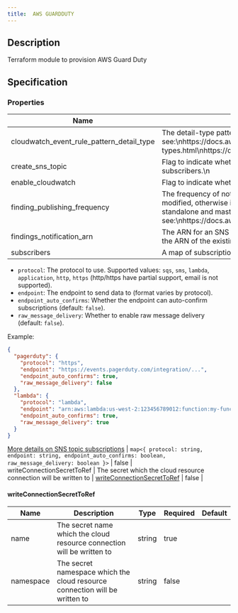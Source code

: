 ```yaml
---
title:  AWS GUARDDUTY
---
```


## Description

Terraform module to provision AWS Guard Duty

## Specification


### Properties

 Name | Description | Type | Required | Default 
 ------------ | ------------- | ------------- | ------------- | ------------- 
 cloudwatch_event_rule_pattern_detail_type | The detail-type pattern used to match events that will be sent to SNS.\n\nFor more information, see:\nhttps://docs.aws.amazon.com/AmazonCloudWatch/latest/events/CloudWatchEventsandEventPatterns.html\nhttps://docs.aws.amazon.com/eventbridge/latest/userguide/event-types.html\nhttps://docs.aws.amazon.com/guardduty/latest/ug/guardduty_findings_cloudwatch.html\n | string | false |  
 create_sns_topic | Flag to indicate whether an SNS topic should be created for notifications.\nIf you want to send findings to a new SNS topic, set this to true and provide a valid configuration for subscribers.\n | bool | false |  
 enable_cloudwatch | Flag to indicate whether an CloudWatch logging should be enabled for GuardDuty\n | bool | false |  
 finding_publishing_frequency | The frequency of notifications sent for finding occurrences. If the detector is a GuardDuty member account, the value\nis determined by the GuardDuty master account and cannot be modified, otherwise it defaults to SIX_HOURS.\n\nFor standalone and GuardDuty master accounts, it must be configured in Terraform to enable drift detection.\nValid values for standalone and master accounts: FIFTEEN_MINUTES, ONE_HOUR, SIX_HOURS."\n\nFor more information, see:\nhttps://docs.aws.amazon.com/guardduty/latest/ug/guardduty_findings_cloudwatch.html#guardduty_findings_cloudwatch_notification_frequency\n | string | false |  
 findings_notification_arn | The ARN for an SNS topic to send findings notifications to. This is only used if create_sns_topic is false.\nIf you want to send findings to an existing SNS topic, set the value of this to the ARN of the existing topic and set\ncreate_sns_topic to false.\n | string | false |  
 subscribers | A map of subscription configurations for SNS topics. Each subscriber should be an object with the following fields:

- `protocol`: The protocol to use. Supported values: `sqs`, `sms`, `lambda`, `application`, `http`, `https` (http/https have partial support, email is not supported).
- `endpoint`: The endpoint to send data to (format varies by protocol).
- `endpoint_auto_confirms`: Whether the endpoint can auto-confirm subscriptions (default: `false`).
- `raw_message_delivery`: Whether to enable raw message delivery (default: `false`).

Example:
```json
{
  "pagerduty": {
    "protocol": "https",
    "endpoint": "https://events.pagerduty.com/integration/...",
    "endpoint_auto_confirms": true,
    "raw_message_delivery": false
  },
  "lambda": {
    "protocol": "lambda",
    "endpoint": "arn:aws:lambda:us-west-2:123456789012:function:my-function",
    "endpoint_auto_confirms": true,
    "raw_message_delivery": true
  }
}
```

[More details on SNS topic subscriptions](https://registry.terraform.io/providers/hashicorp/aws/latest/docs/resources/sns_topic_subscription#argument-reference)
 | `map<{
  protocol: string,
  endpoint: string,
  endpoint_auto_confirms: boolean,
  raw_message_delivery: boolean
}>` | false |  
 writeConnectionSecretToRef | The secret which the cloud resource connection will be written to | [writeConnectionSecretToRef](#writeConnectionSecretToRef) | false |  


#### writeConnectionSecretToRef

 Name | Description | Type | Required | Default 
 ------------ | ------------- | ------------- | ------------- | ------------- 
 name | The secret name which the cloud resource connection will be written to | string | true |  
 namespace | The secret namespace which the cloud resource connection will be written to | string | false |  

